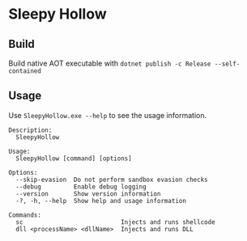 # Sleepy Hollow

## Build

Build native AOT executable with `dotnet publish -c Release --self-contained`

## Usage

Use `SleepyHollow.exe --help` to see the usage information.

```text
Description:
  SleepyHollow

Usage:
  SleepyHollow [command] [options]

Options:
  --skip-evasion  Do not perform sandbox evasion checks
  --debug         Enable debug logging
  --version       Show version information
  -?, -h, --help  Show help and usage information

Commands:
  sc                           Injects and runs shellcode
  dll <processName> <dllName>  Injects and runs DLL
```
